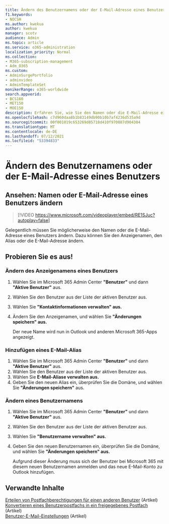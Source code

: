 ```yaml
---
title: Ändern des Benutzernamens oder der E-Mail-Adresse eines Benutzers
f1.keywords:
- NOCSH
ms.author: kwekua
author: kwekua
manager: scotv
audience: Admin
ms.topic: article
ms.service: o365-administration
localization_priority: Normal
ms.collection:
- M365-subscription-management
- Adm_O365
ms.custom:
- AdminSurgePortfolio
- adminvideo
- AdminTemplateSet
monikerRange: o365-worldwide
search.appverid:
- BCS160
- MET150
- MOE150
description: Erfahren Sie, wie Sie den Namen oder die E-Mail-Adresse eines Benutzers ändern, indem Sie einen Anzeigenamen, alias oder eine E-Mail-Adresse ändern.
ms.openlocfilehash: c7d960daa8b1b83149db90b10b7af4236d535a9d
ms.sourcegitcommit: 00f001019c653269d85718d410f970887d904304
ms.translationtype: MT
ms.contentlocale: de-DE
ms.lasthandoff: 07/12/2021
ms.locfileid: "53394833"
---
```

# <a name="change-a-users-name-or-email-address"></a>Ändern des Benutzernamens oder der E-Mail-Adresse eines Benutzers

## <a name="watch-change-a-users-name-or-email-address"></a>Ansehen: Namen oder E-Mail-Adresse eines Benutzers ändern

> [!VIDEO https://www.microsoft.com/videoplayer/embed/RE1SJuc?autoplay=false]

Gelegentlich müssen Sie möglicherweise den Namen oder die E-Mail-Adresse eines Benutzers ändern. Dazu können Sie den Anzeigenamen, den Alias oder die E-Mail-Adresse ändern. 

## <a name="try-it"></a>Probieren Sie es aus!

### <a name="change-a-users-display-name"></a>Ändern des Anzeigenamens eines Benutzers

1. Wählen Sie im Microsoft 365 Admin Center **"Benutzer"** und dann **"Aktive Benutzer"** aus.
1. Wählen Sie den Benutzer aus der Liste der aktiven Benutzer aus.
1. Wählen Sie **"Kontaktinformationen verwalten" aus.**
1. Ändern Sie den Anzeigenamen, und wählen Sie **"Änderungen speichern" aus.**

    Der neue Name wird nun in Outlook und anderen Microsoft 365-Apps angezeigt.

### <a name="add-an-email-alias"></a>Hinzufügen eines E-Mail-Alias

1. Wählen Sie im Microsoft 365 Admin Center **"Benutzer"** und dann **"Aktive Benutzer"** aus.
1. Wählen Sie den Benutzer aus der Liste der aktiven Benutzer aus.
1. Wählen Sie **E-Mail-Aliase verwalten aus.**
1. Geben Sie den neuen Alias ein, überprüfen Sie die Domäne, und wählen Sie **"Änderungen speichern"** aus.

### <a name="change-a-username"></a>Ändern eines Benutzernamens

1. Wählen Sie im Microsoft 365 Admin Center **"Benutzer"** und dann **"Aktive Benutzer"** aus.
1. Wählen Sie den Benutzer aus der Liste der aktiven Benutzer aus.
1. Wählen Sie **"Benutzername verwalten" aus.**
1. Geben Sie den neuen Benutzernamen ein, überprüfen Sie die Domäne, und wählen Sie **"Änderungen speichern" aus.**

    Aufgrund dieser Änderung muss sich der Benutzer bei Microsoft 365 mit diesem neuen Benutzernamen anmelden und das neue E-Mail-Konto zu Outlook hinzufügen.

## <a name="related-content"></a>Verwandte Inhalte

[Erteilen von Postfachberechtigungen für einen anderen Benutzer](../admin/add-users/give-mailbox-permissions-to-another-user.md) (Artikel)\
[Konvertieren eines Benutzerpostfachs in ein freigegebenes Postfach](../admin/email/convert-user-mailbox-to-shared-mailbox.md) (Artikel)\
[Benutzer-E-Mail-Einstellungen](../admin/email/office-365-user-email-settings.md) (Artikel)
